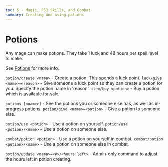 ```yaml
---
toc: 5 - Magic, FS3 Skills, and Combat
summary: Creating and using potions
---
```

# Potions
Any mage can make potions. They take 1 luck and 48 hours per spell level to make.

See [Potions](/wiki/potions) for more info.

`potion/create <name>` - Create a potion. This spends a luck point.
`luck/give <name>=<reason>` - Give someone a luck point so they can create a potion for you. Specify the potion name in 'reason'.
`item/buy <potion>` - Buy a potion which is available for sale.

`potions [<name>]` - See the potions you or someone else has, as well as in-progress potions.
`potion/give <name>=<potion>` - Give a potion to someone else.

`potion/use <potion>` - Use a potion on yourself.
`potion/use <potion>/<name>` - Use a potion on someone else.

`combat/potion <potion>` - Use a potion on yourself in combat.
`combat/potion <potion>/<name>` - Use a potion on someone else in combat.

`potion/update <name>=<#>/<hours left>` - Admin-only command to adjust the hours left in potion creating.

